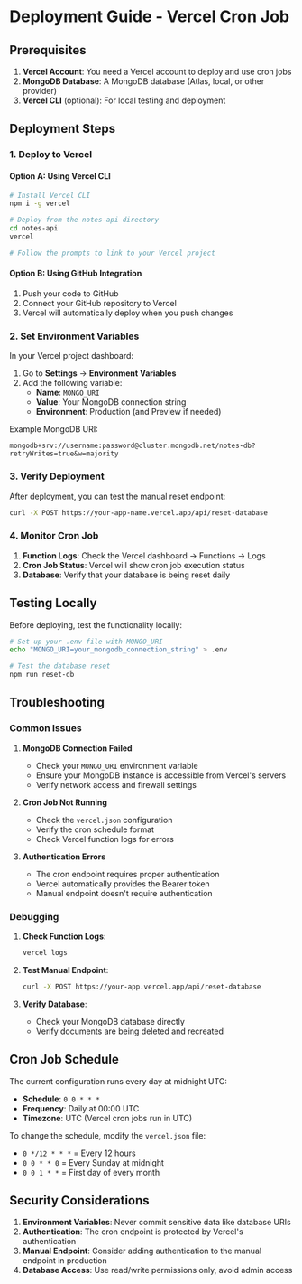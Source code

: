 # Deployment Guide - Vercel Cron Job

## Prerequisites

1. **Vercel Account**: You need a Vercel account to deploy and use cron jobs
2. **MongoDB Database**: A MongoDB database (Atlas, local, or other provider)
3. **Vercel CLI** (optional): For local testing and deployment

## Deployment Steps

### 1. Deploy to Vercel

#### Option A: Using Vercel CLI
```bash
# Install Vercel CLI
npm i -g vercel

# Deploy from the notes-api directory
cd notes-api
vercel

# Follow the prompts to link to your Vercel project
```

#### Option B: Using GitHub Integration
1. Push your code to GitHub
2. Connect your GitHub repository to Vercel
3. Vercel will automatically deploy when you push changes

### 2. Set Environment Variables

In your Vercel project dashboard:

1. Go to **Settings** → **Environment Variables**
2. Add the following variable:
   - **Name**: `MONGO_URI`
   - **Value**: Your MongoDB connection string
   - **Environment**: Production (and Preview if needed)

Example MongoDB URI:
```
mongodb+srv://username:password@cluster.mongodb.net/notes-db?retryWrites=true&w=majority
```

### 3. Verify Deployment

After deployment, you can test the manual reset endpoint:

```bash
curl -X POST https://your-app-name.vercel.app/api/reset-database
```

### 4. Monitor Cron Job

1. **Function Logs**: Check the Vercel dashboard → Functions → Logs
2. **Cron Job Status**: Vercel will show cron job execution status
3. **Database**: Verify that your database is being reset daily

## Testing Locally

Before deploying, test the functionality locally:

```bash
# Set up your .env file with MONGO_URI
echo "MONGO_URI=your_mongodb_connection_string" > .env

# Test the database reset
npm run reset-db
```

## Troubleshooting

### Common Issues

1. **MongoDB Connection Failed**
   - Check your `MONGO_URI` environment variable
   - Ensure your MongoDB instance is accessible from Vercel's servers
   - Verify network access and firewall settings

2. **Cron Job Not Running**
   - Check the `vercel.json` configuration
   - Verify the cron schedule format
   - Check Vercel function logs for errors

3. **Authentication Errors**
   - The cron endpoint requires proper authentication
   - Vercel automatically provides the Bearer token
   - Manual endpoint doesn't require authentication

### Debugging

1. **Check Function Logs**:
   ```bash
   vercel logs
   ```

2. **Test Manual Endpoint**:
   ```bash
   curl -X POST https://your-app.vercel.app/api/reset-database
   ```

3. **Verify Database**:
   - Check your MongoDB database directly
   - Verify documents are being deleted and recreated

## Cron Job Schedule

The current configuration runs every day at midnight UTC:
- **Schedule**: `0 0 * * *`
- **Frequency**: Daily at 00:00 UTC
- **Timezone**: UTC (Vercel cron jobs run in UTC)

To change the schedule, modify the `vercel.json` file:
- `0 */12 * * *` = Every 12 hours
- `0 0 * * 0` = Every Sunday at midnight
- `0 0 1 * *` = First day of every month

## Security Considerations

1. **Environment Variables**: Never commit sensitive data like database URIs
2. **Authentication**: The cron endpoint is protected by Vercel's authentication
3. **Manual Endpoint**: Consider adding authentication to the manual endpoint in production
4. **Database Access**: Use read/write permissions only, avoid admin access